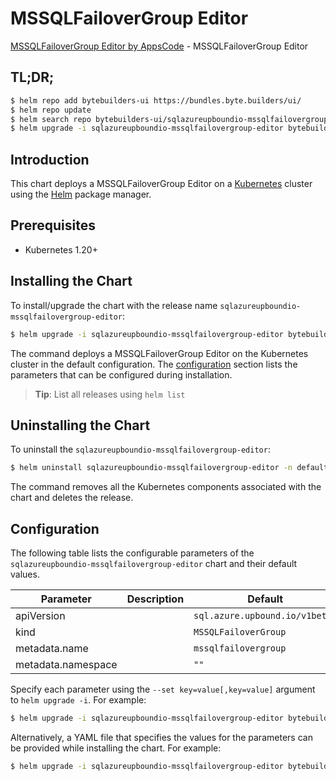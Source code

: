 # MSSQLFailoverGroup Editor

[MSSQLFailoverGroup Editor by AppsCode](https://byte.builders) - MSSQLFailoverGroup Editor

## TL;DR;

```bash
$ helm repo add bytebuilders-ui https://bundles.byte.builders/ui/
$ helm repo update
$ helm search repo bytebuilders-ui/sqlazureupboundio-mssqlfailovergroup-editor --version=v0.4.18
$ helm upgrade -i sqlazureupboundio-mssqlfailovergroup-editor bytebuilders-ui/sqlazureupboundio-mssqlfailovergroup-editor -n default --create-namespace --version=v0.4.18
```

## Introduction

This chart deploys a MSSQLFailoverGroup Editor on a [Kubernetes](http://kubernetes.io) cluster using the [Helm](https://helm.sh) package manager.

## Prerequisites

- Kubernetes 1.20+

## Installing the Chart

To install/upgrade the chart with the release name `sqlazureupboundio-mssqlfailovergroup-editor`:

```bash
$ helm upgrade -i sqlazureupboundio-mssqlfailovergroup-editor bytebuilders-ui/sqlazureupboundio-mssqlfailovergroup-editor -n default --create-namespace --version=v0.4.18
```

The command deploys a MSSQLFailoverGroup Editor on the Kubernetes cluster in the default configuration. The [configuration](#configuration) section lists the parameters that can be configured during installation.

> **Tip**: List all releases using `helm list`

## Uninstalling the Chart

To uninstall the `sqlazureupboundio-mssqlfailovergroup-editor`:

```bash
$ helm uninstall sqlazureupboundio-mssqlfailovergroup-editor -n default
```

The command removes all the Kubernetes components associated with the chart and deletes the release.

## Configuration

The following table lists the configurable parameters of the `sqlazureupboundio-mssqlfailovergroup-editor` chart and their default values.

|     Parameter      | Description |                  Default                  |
|--------------------|-------------|-------------------------------------------|
| apiVersion         |             | <code>sql.azure.upbound.io/v1beta1</code> |
| kind               |             | <code>MSSQLFailoverGroup</code>           |
| metadata.name      |             | <code>mssqlfailovergroup</code>           |
| metadata.namespace |             | <code>""</code>                           |


Specify each parameter using the `--set key=value[,key=value]` argument to `helm upgrade -i`. For example:

```bash
$ helm upgrade -i sqlazureupboundio-mssqlfailovergroup-editor bytebuilders-ui/sqlazureupboundio-mssqlfailovergroup-editor -n default --create-namespace --version=v0.4.18 --set apiVersion=sql.azure.upbound.io/v1beta1
```

Alternatively, a YAML file that specifies the values for the parameters can be provided while
installing the chart. For example:

```bash
$ helm upgrade -i sqlazureupboundio-mssqlfailovergroup-editor bytebuilders-ui/sqlazureupboundio-mssqlfailovergroup-editor -n default --create-namespace --version=v0.4.18 --values values.yaml
```
